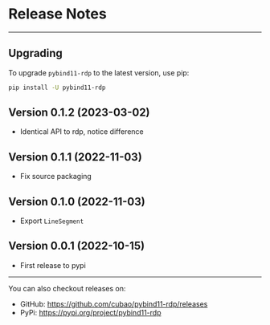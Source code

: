 # Release Notes

---

## Upgrading

To upgrade `pybind11-rdp` to the latest version, use pip:

```bash
pip install -U pybind11-rdp
```

## Version 0.1.2 (2023-03-02)

*   Identical API to rdp, notice difference

## Version 0.1.1 (2022-11-03)

*   Fix source packaging

## Version 0.1.0 (2022-11-03)

*   Export `LineSegment`

## Version 0.0.1 (2022-10-15)

*   First release to pypi

---

You can also checkout releases on:

-   GitHub: <https://github.com/cubao/pybind11-rdp/releases>
-   PyPi: <https://pypi.org/project/pybind11-rdp>
